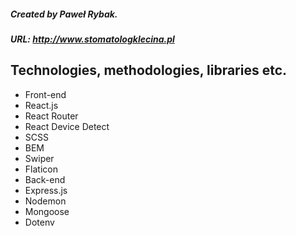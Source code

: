 ##### Created by Paweł Rybak.
##### URL: http://www.stomatologklecina.pl

## Technologies, methodologies, libraries etc.
 - Front-end
  - React.js
  - React Router
  - React Device Detect
  - SCSS
  - BEM
  - Swiper
  - Flaticon
 - Back-end
  - Express.js
  - Nodemon
  - Mongoose
  - Dotenv


